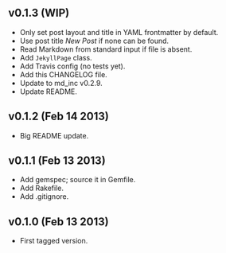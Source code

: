 v0.1.3 (WIP)
------------

* Only set post layout and title in YAML frontmatter by default.
* Use post title *New Post* if none can be found.
* Read Markdown from standard input if file is absent.
* Add `JekyllPage` class.
* Add Travis config (no tests yet).
* Add this CHANGELOG file.
* Update to md_inc v0.2.9.
* Update README.

v0.1.2 (Feb 14 2013)
--------------------

* Big README update.

v0.1.1 (Feb 13 2013)
--------------------

* Add gemspec; source it in Gemfile.
* Add Rakefile.
* Add .gitignore.

v0.1.0 (Feb 13 2013)
--------------------

* First tagged version.
